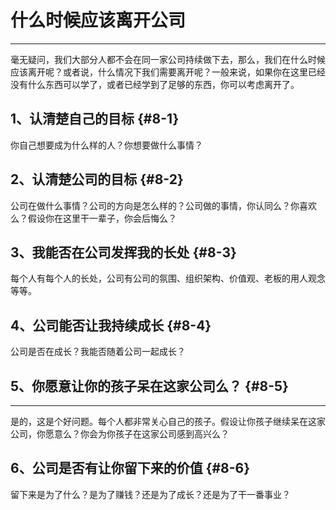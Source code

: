 # 什么时候应该离开公司

---

毫无疑问，我们大部分人都不会在同一家公司持续做下去，那么，我们在什么时候应该离开呢？或者说，什么情况下我们需要离开呢？一般来说，如果你在这里已经没有什么东西可以学了，或者已经学到了足够的东西，你可以考虑离开了。

## 1、认清楚自己的目标 {#8-1}

你自己想要成为什么样的人？你想要做什么事情？

## 2、认清楚公司的目标 {#8-2}

公司在做什么事情？公司的方向是怎么样的？公司做的事情，你认同么？你喜欢么？假设你在这里干一辈子，你会后悔么？

## 3、我能否在公司发挥我的长处 {#8-3}

每个人有每个人的长处，公司有公司的氛围、组织架构、价值观、老板的用人观念等等。

## 4、公司能否让我持续成长 {#8-4}

公司是否在成长？我能否随着公司一起成长？

## 5、你愿意让你的孩子呆在这家公司么？ {#8-5}

---

是的，这是个好问题。每个人都非常关心自己的孩子。假设让你孩子继续呆在这家公司，你愿意么？你会为你孩子在这家公司感到高兴么？

## 6、公司是否有让你留下来的价值 {#8-6}

留下来是为了什么？是为了赚钱？还是为了成长？还是为了干一番事业？

